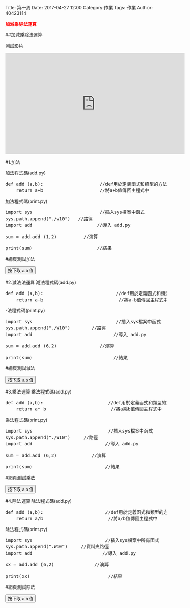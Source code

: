 Title: 第十周
Date: 2017-04-27 12:00
Category:作業
Tags: 作業
Author: 40423114

<b><font color="red">加減乘除法運算</font></b>

##加減乘除法運算

測試影片

<iframe width="560" height="315" src="https://www.youtube.com/embed/-q_WUfGj4Iw" frameborder="0" allowfullscreen></iframe>


<!-- PELICAN_END_SUMMARY -->

#1.加法

加法程式碼(add.py)
<pre class="brush: python">
def add (a,b):                     //def用於定義函式和類型的方法
    return a+b                     //將a+b值傳回主程式中
</pre>
加法程式碼(print.py)
<pre class="brush: python">
import sys                         //插入sys檔案中函式
sys.path.append("./w10")   //路徑
import add                        //導入 add.py

sum = add.add (1,2)          //演算

print(sum)                        //結果
</pre>

#網頁測試加法
<!-- PELICAN_END_SUMMARY -->

<!-- 導入 Brython 標準程式庫 -->
 
<script src="../data/brython-3.3.1/brython.js"></script>
<script src="../data/brython-3.3.1/brython_stdlib.js"></script>
 
<!-- 啟動 Brython -->
<script>
window.onload=function(){
// 設定 data/py 為共用程式路徑
brython({debug:1, pythonpath:['./../data/py']});
}
</script>
 
<!-- 以下實際利用  Brython 畫四連桿 trace point 路徑-->
<!--<canvas id="w10" width="800" height="600"></canvas>-->
 
<div id="container" width="600" height="400"></div>
 
<script type="text/python3">
from browser import document as doc
from browser import html
import math
container = doc['container']
degree = math.pi/180
def button1(event):
    a = input("give me a")
    b = input("give me b")
    container <= str(float(a)+float(b))
doc["button1"].bind("click", button1)

</script>
<button id="button1">按下取 a b 值</button>


#2.減法法運算
減法程式碼(add.py)
<pre class="brush: python">
def add (a,b):                           //def用於定義函式和類型的方法
    return a-b                            //將a-b值傳回主程式中
</pre>
-法程式碼(print.py)
<pre class="brush: python">
import sys                               //插入sys檔案中函式
sys.path.append("./W10")        //路徑
import add                              //導入 add.py

sum = add.add (6,2)                //演算

print(sum)                              //結果
</pre>

#網頁測試減法
<!-- PELICAN_END_SUMMARY -->

<!-- 導入 Brython 標準程式庫 -->
 
<script src="../data/brython-3.3.1/brython.js"></script>
<script src="../data/brython-3.3.1/brython_stdlib.js"></script>
 
<!-- 啟動 Brython -->
<script>
window.onload=function(){
// 設定 data/py 為共用程式路徑
brython({debug:1, pythonpath:['./../data/py']});
}
</script>
 
<!-- 以下實際利用  Brython 畫四連桿 trace point 路徑-->
<!--<canvas id="w10" width="800" height="600"></canvas>-->
 
<div id="container1" width="600" height="400"></div>
 
<script type="text/python3">
from browser import document as doc
from browser import html
import math
container = doc['container1']
degree = math.pi/180
def button2(event):
    a = input("give me a")
    b = input("give me b")
    container <= str(float(a)-float(b))
doc["button2"].bind("click", button2)

</script>
<button id="button2">按下取 a b 值</button>


#3.乘法運算
乘法程式碼(add.py)
<pre class="brush: python">
def add (a,b):                        //def用於定義函式和類型的方法
    return a* b                        //將a乘b值傳回主程式中
</pre>
乘法程式碼(print.py)
<pre class="brush: python">
import sys                            //插入sys檔案中函式
sys.path.append("./W10")     //路徑
import add                           //導入 add.py

sum = add.add (6,2)             //演算

print(sum)                           //結果
</pre>

#網頁測試乘法
<!-- PELICAN_END_SUMMARY -->

<!-- 導入 Brython 標準程式庫 -->
 
<script src="../data/brython-3.3.1/brython.js"></script>
<script src="../data/brython-3.3.1/brython_stdlib.js"></script>
 
<!-- 啟動 Brython -->
<script>
window.onload=function(){
// 設定 data/py 為共用程式路徑
brython({debug:1, pythonpath:['./../data/py']});
}
</script>
 
<!-- 以下實際利用  Brython 畫四連桿 trace point 路徑-->
<!--<canvas id="w10" width="800" height="600"></canvas>-->
 
<div id="container3" width="600" height="400"></div>
 
<script type="text/python3">
from browser import document as doc
from browser import html
import math
container = doc['container3']
degree = math.pi/180
def button3(event):
    a = input("give me a")
    b = input("give me b")
    container <= str(float(a)*float(b))
doc["button3"].bind("click", button3)

</script>
<button id="button3">按下取 a b 值</button>

#4.除法運算
除法程式碼(add.py)
<pre class="brush: python">
def add (a,b):                       //def用於定義函式和類型的方法
    return a/b                        //將a/b值傳回主程式中
</pre>
除法程式碼(print.py)
<pre class="brush: python">
import sys                           //插入sys檔案中所有函式
sys.path.append(".W10")     //資料夾路徑
import add                          //導入 add.py

xx = add.add (6,2)               //演算

print(xx)                             //結果
</pre>

#網頁測試除法
<!-- PELICAN_END_SUMMARY -->

<!-- 導入 Brython 標準程式庫 -->
 
<script src="../data/brython-3.3.1/brython.js"></script>
<script src="../data/brython-3.3.1/brython_stdlib.js"></script>
 
<!-- 啟動 Brython -->
<script>
window.onload=function(){
// 設定 data/py 為共用程式路徑
brython({debug:1, pythonpath:['./../data/py']});
}
</script>
 
<!-- 以下實際利用  Brython 畫四連桿 trace point 路徑-->
<!--<canvas id="w10" width="800" height="600"></canvas>-->
 
<div id="container4" width="600" height="400"></div>
 
<script type="text/python3">
from browser import document as doc
from browser import html
import math
container = doc['container4']
degree = math.pi/180
def button4(event):
    a = input("give me a")
    b = input("give me b")
    container <= str(float(a)/float(b))
doc["button4"].bind("click", button4)

</script> 
<button id="button4">按下取 a b 值</button>